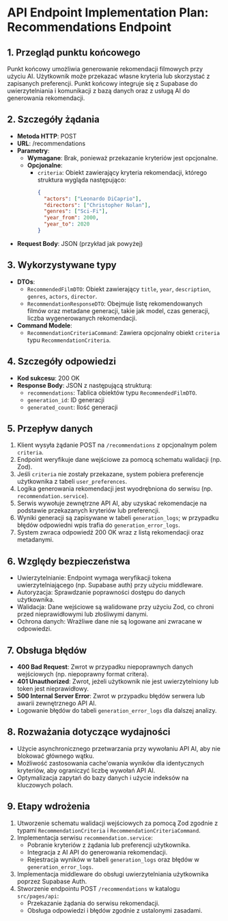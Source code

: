 # API Endpoint Implementation Plan: Recommendations Endpoint

## 1. Przegląd punktu końcowego

Punkt końcowy umożliwia generowanie rekomendacji filmowych przy użyciu AI. Użytkownik może przekazać własne kryteria lub skorzystać z zapisanych preferencji. Punkt końcowy integruje się z Supabase do uwierzytelniania i komunikacji z bazą danych oraz z usługą AI do generowania rekomendacji.

## 2. Szczegóły żądania

- **Metoda HTTP**: POST
- **URL**: /recommendations
- **Parametry**:
  - **Wymagane**: Brak, ponieważ przekazanie kryteriów jest opcjonalne.
  - **Opcjonalne**:
    - `criteria`: Obiekt zawierający kryteria rekomendacji, którego struktura wygląda następująco:
      ```json
      {
        "actors": ["Leonardo DiCaprio"],
        "directors": ["Christopher Nolan"],
        "genres": ["Sci-Fi"],
        "year_from": 2000,
        "year_to": 2020
      }
      ```
- **Request Body**: JSON (przykład jak powyżej)

## 3. Wykorzystywane typy

- **DTOs**:
  - `RecommendedFilmDTO`: Obiekt zawierający `title`, `year`, `description`, `genres`, `actors`, `director`.
  - `RecommendationResponseDTO`: Obejmuje listę rekomendowanych filmów oraz metadane generacji, takie jak model, czas generacji, liczba wygenerowanych rekomendacji.
- **Command Modele**:
  - `RecommendationCriteriaCommand`: Zawiera opcjonalny obiekt `criteria` typu `RecommendationCriteria`.

## 4. Szczegóły odpowiedzi

- **Kod sukcesu**: 200 OK
- **Response Body**: JSON z następującą strukturą:
  - `recommendations`: Tablica obiektów typu `RecommendedFilmDTO`.
  - `generation_id`: ID generacji
  - `generated_count`: Ilość generacji

## 5. Przepływ danych

1. Klient wysyła żądanie POST na `/recommendations` z opcjonalnym polem `criteria`.
2. Endpoint weryfikuje dane wejściowe za pomocą schematu walidacji (np. Zod).
3. Jeśli `criteria` nie zostały przekazane, system pobiera preferencje użytkownika z tabeli `user_preferences`.
4. Logika generowania rekomendacji jest wyodrębniona do serwisu (np. `recommendation.service`).
5. Serwis wywołuje zewnętrzne API AI, aby uzyskać rekomendacje na podstawie przekazanych kryteriów lub preferencji.
6. Wyniki generacji są zapisywane w tabeli `generation_logs`; w przypadku błędów odpowiedni wpis trafia do `generation_error_logs`.
7. System zwraca odpowiedź 200 OK wraz z listą rekomendacji oraz metadanymi.

## 6. Względy bezpieczeństwa

- Uwierzytelnianie: Endpoint wymaga weryfikacji tokena uwierzytelniającego (np. Supabase auth) przy użyciu middleware.
- Autoryzacja: Sprawdzanie poprawności dostępu do danych użytkownika.
- Walidacja: Dane wejściowe są walidowane przy użyciu Zod, co chroni przed nieprawidłowymi lub złośliwymi danymi.
- Ochrona danych: Wrażliwe dane nie są logowane ani zwracane w odpowiedzi.

## 7. Obsługa błędów

- **400 Bad Request**: Zwrot w przypadku niepoprawnych danych wejściowych (np. niepoprawny format critera).
- **401 Unauthorized**: Zwrot, jeżeli użytkownik nie jest uwierzytelniony lub token jest nieprawidłowy.
- **500 Internal Server Error**: Zwrot w przypadku błędów serwera lub awarii zewnętrznego API AI.
- Logowanie błędów do tabeli `generation_error_logs` dla dalszej analizy.

## 8. Rozważania dotyczące wydajności

- Użycie asynchronicznego przetwarzania przy wywołaniu API AI, aby nie blokować głównego wątku.
- Możliwość zastosowania cache'owania wyników dla identycznych kryteriów, aby ograniczyć liczbę wywołań API AI.
- Optymalizacja zapytań do bazy danych i użycie indeksów na kluczowych polach.

## 9. Etapy wdrożenia

1. Utworzenie schematu walidacji wejściowych za pomocą Zod zgodnie z typami `RecommendationCriteria` i `RecommendationCriteriaCommand`.
2. Implementacja serwisu `recommendation.service`:
   - Pobranie kryteriów z żądania lub preferencji użytkownika.
   - Integracja z AI API do generowania rekomendacji.
   - Rejestracja wyników w tabeli `generation_logs` oraz błędów w `generation_error_logs`.
3. Implementacja middleware do obsługi uwierzytelniania użytkownika poprzez Supabase Auth.
4. Stworzenie endpointu POST `/recommendations` w katalogu `src/pages/api`:
   - Przekazanie żądania do serwisu rekomendacji.
   - Obsługa odpowiedzi i błędów zgodnie z ustalonymi zasadami.
